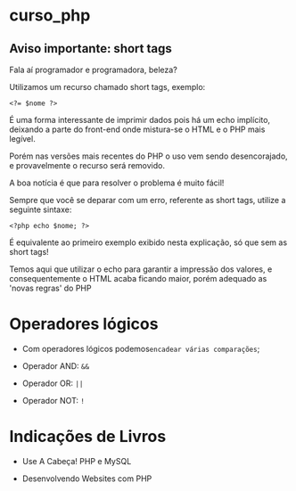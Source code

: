 # curso_php

## Aviso importante: short tags
Fala aí programador e programadora, beleza?

Utilizamos um recurso chamado short tags, exemplo:

```<?= $nome ?>```

É uma forma interessante de imprimir dados pois há um echo implícito, deixando a parte do front-end onde mistura-se o HTML e o PHP mais legível.

Porém nas versões mais recentes do PHP o uso vem sendo desencorajado, e provavelmente o recurso será removido.

A boa notícia é que para resolver o problema é muito fácil!

Sempre que você se deparar com um erro, referente as short tags, utilize a seguinte sintaxe:

```<?php echo $nome; ?>``` 

É equivalente ao primeiro exemplo exibido nesta explicação, só que sem as short tags!

Temos aqui que utilizar o echo para garantir a impressão dos valores, e consequentemente o HTML acaba ficando maior, porém adequado as 'novas regras' do PHP

# Operadores lógicos

- Com operadores lógicos podemos`encadear várias comparações`;

- Operador AND: `&&`
- Operador OR: `||`
- Operador NOT: `!`

# Indicações de Livros

- Use A Cabeça! PHP e MySQL

- Desenvolvendo Websites com PHP